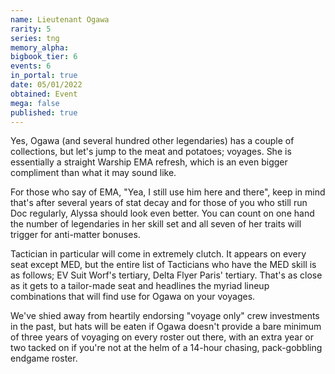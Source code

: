 ```yaml
---
name: Lieutenant Ogawa
rarity: 5
series: tng
memory_alpha:
bigbook_tier: 6
events: 6
in_portal: true
date: 05/01/2022
obtained: Event
mega: false
published: true
---
```


Yes, Ogawa (and several hundred other legendaries) has a couple of collections, but let's jump to the meat and potatoes; voyages. She is essentially a straight Warship EMA refresh, which is an even bigger compliment than what it may sound like.

For those who say of EMA, "Yea, I still use him here and there", keep in mind that's after several years of stat decay and for those of you who still run Doc regularly, Alyssa should look even better. You can count on one hand the number of legendaries in her skill set and all seven of her traits will trigger for anti-matter bonuses.

Tactician in particular will come in extremely clutch. It appears on every seat except MED, but the entire list of Tacticians who have the MED skill is as follows; EV Suit Worf's tertiary, Delta Flyer Paris' tertiary. That's as close as it gets to a tailor-made seat and headlines the myriad lineup combinations that will find use for Ogawa on your voyages. 

We've shied away from heartily endorsing "voyage only" crew investments in the past, but hats will be eaten if Ogawa doesn't provide a bare minimum of three years of voyaging on every roster out there, with an extra year or two tacked on if you're not at the helm of a 14-hour chasing, pack-gobbling endgame roster.
